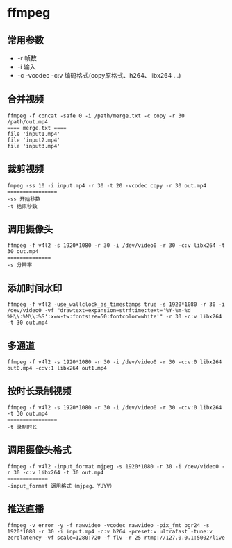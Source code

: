 # ffmpeg

## 常用参数

- -r 帧数
- -i 输入
- -c  -vcodec -c:v 编码格式(copy原格式、h264、libx264 ...)

## 合并视频

 ```shell
ffmpeg -f concat -safe 0 -i /path/merge.txt -c copy -r 30 /path/out.mp4
==== merge.txt ====
file 'input1.mp4'
file 'input2.mp4'
file 'input3.mp4'
 ```

## 裁剪视频

```shell
fmpeg -ss 10 -i input.mp4 -r 30 -t 20 -vcodec copy -r 30 out.mp4
================
-ss 开始秒数
-t 结束秒数
```

## 调用摄像头

```shell
ffmpeg -f v4l2 -s 1920*1080 -r 30 -i /dev/video0 -r 30 -c:v libx264 -t 30 out.mp4
==============
-s 分辨率
```



## 添加时间水印

```shell
ffmpeg -f v4l2 -use_wallclock_as_timestamps true -s 1920*1080 -r 30 -i /dev/video0 -vf "drawtext=expansion=strftime:text='%Y-%m-%d %H\\:%M\\:%S':x=w-tw:fontsize=50:fontcolor=white'" -r 30 -c:v libx264 -t 30 out.mp4
```

## 多通道

```shell
ffmpeg -f v4l2 -s 1920*1080 -r 30 -i /dev/video0 -r 30 -c:v:0 libx264 out0.mp4 -c:v:1 libx264 out1.mp4 
```

## 按时长录制视频

```shell
ffmpeg -f v4l2 -s 1920*1080 -r 30 -i /dev/video0 -r 30 -c:v:0 libx264 -t 30 out.mp4
================
-t 录制时长
```

## 调用摄像头格式

```shell
ffmpeg -f v4l2 -input_format mjpeg -s 1920*1080 -r 30 -i /dev/video0 -r 30 -c:v libx264 -t 30 out.mp4
=============
-input_format 调用格式（mjpeg、YUYV）
```

## 推送直播

```shell
ffmpeg -v error -y -f rawvideo -vcodec rawvideo -pix_fmt bgr24 -s 1920*1080 -r 30 -i input.mp4 -c:v h264 -preset:v ultrafast -tune:v zerolatency -vf scale=1280:720 -f flv -r 25 rtmp://127.0.0.1:5002/live
```



